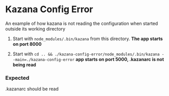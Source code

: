 Kazana Config Error
=====

An example of how kazana is not reading the configuration when started outside its working directory

1. Start with `node_modules/.bin/kazana` from this directory. **The app starts on port 8000**

2. Start with `cd .. && ./kazana-config-error/node_modules/.bin/kazana --main=./kazana-config-error` **app starts on port 5000, .kazanarc is not being read**

### Expected

.kazanarc should be read
